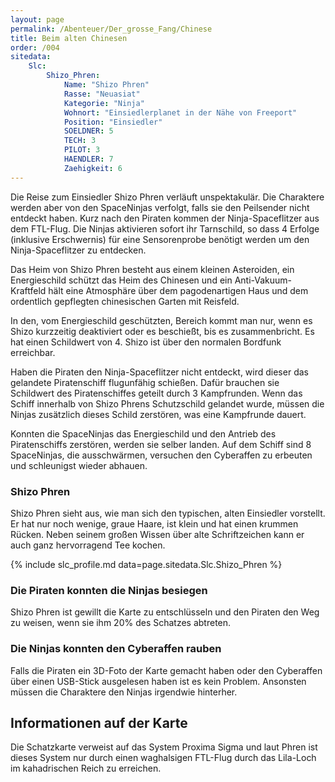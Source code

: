 ```yaml
---
layout: page
permalink: /Abenteuer/Der_grosse_Fang/Chinese
title: Beim alten Chinesen
order: /004
sitedata:
    Slc:
        Shizo_Phren:
            Name: "Shizo Phren"
            Rasse: "Neuasiat"
            Kategorie: "Ninja"
            Wohnort: "Einsiedlerplanet in der Nähe von Freeport"
            Position: "Einsiedler"
            SOELDNER: 5
            TECH: 3
            PILOT: 3
            HAENDLER: 7
            Zaehigkeit: 6
---
```


Die Reise zum Einsiedler Shizo Phren verläuft unspektakulär. Die Charaktere werden aber von den SpaceNinjas verfolgt, falls sie den Peilsender nicht entdeckt haben. Kurz nach den Piraten kommen der Ninja-Spaceflitzer aus dem FTL-Flug. Die Ninjas aktivieren sofort ihr Tarnschild, so dass 4 Erfolge (inklusive Erschwernis) für eine Sensorenprobe benötigt werden um den Ninja-Spaceflitzer zu entdecken.

Das Heim von Shizo Phren besteht aus einem kleinen Asteroiden, ein Energieschild schützt das Heim des Chinesen und ein Anti-Vakuum-Kraftfeld hält eine Atmosphäre über dem pagodenartigen Haus und dem ordentlich gepflegten chinesischen Garten mit Reisfeld.

In den, vom Energieschild geschützten, Bereich kommt man nur, wenn es Shizo kurzzeitig deaktiviert oder es beschießt, bis es zusammenbricht. Es hat einen Schildwert von 4. Shizo ist über den normalen Bordfunk erreichbar.

Haben die Piraten den Ninja-Spaceflitzer nicht entdeckt, wird dieser das gelandete Piratenschiff flugunfähig schießen. Dafür brauchen sie Schildwert des Piratenschiffes geteilt durch 3 Kampfrunden. Wenn das Schiff innerhalb von Shizo Phrens Schutzschild gelandet wurde, müssen die Ninjas zusätzlich dieses Schild zerstören, was eine Kampfrunde dauert.

Konnten die SpaceNinjas das Energieschild und den Antrieb des Piratenschiffs zerstören, werden sie selber landen. Auf dem Schiff sind 8 SpaceNinjas, die ausschwärmen, versuchen den Cyberaffen zu erbeuten und schleunigst wieder abhauen.

### Shizo Phren

Shizo Phren sieht aus, wie man sich den typischen, alten Einsiedler vorstellt. Er hat nur noch wenige, graue Haare, ist klein und hat einen krummen Rücken. Neben seinem großen Wissen über alte Schriftzeichen kann er auch ganz hervorragend Tee kochen.

{% include slc_profile.md data=page.sitedata.Slc.Shizo_Phren %}

### Die Piraten konnten die Ninjas besiegen

Shizo Phren ist gewillt die Karte zu entschlüsseln und den Piraten den Weg zu weisen, wenn sie ihm 20% des Schatzes abtreten.

### Die Ninjas konnten den Cyberaffen rauben

Falls die Piraten ein 3D-Foto der Karte gemacht haben oder den Cyberaffen über einen USB-Stick ausgelesen haben ist es kein Problem. Ansonsten müssen die Charaktere den Ninjas irgendwie hinterher.

## Informationen auf der Karte

Die Schatzkarte verweist auf das System Proxima Sigma und laut Phren ist dieses System nur durch einen waghalsigen FTL-Flug durch das Lila-Loch im kahadrischen Reich zu erreichen.
